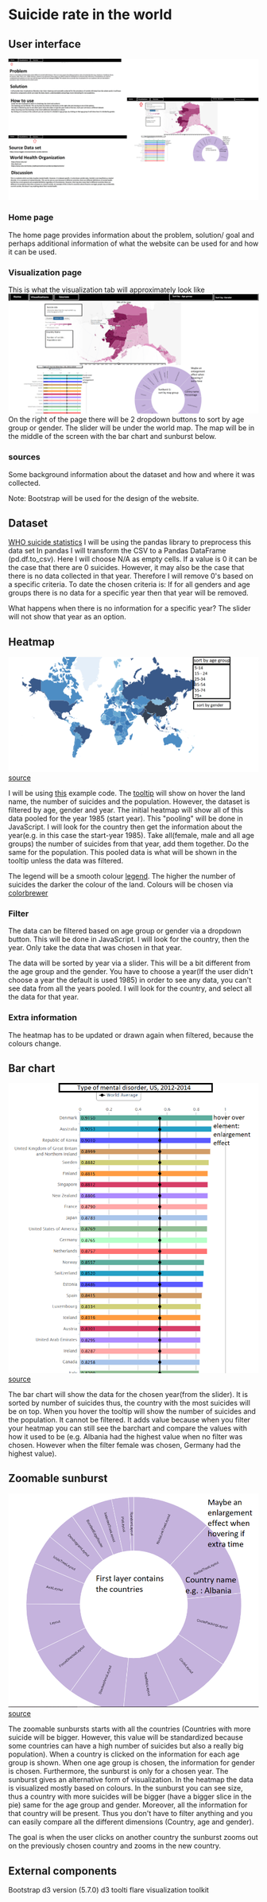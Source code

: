 # Suicide rate in the world

## User interface
![Website diagram](doc/website.jpg)
### Home page
The home page provides information about the problem, solution/ goal and perhaps additional information of what the website can be used for and how it can be used.

### Visualization page
This is what the visualization tab will approximately look like
![Visualization](doc/visualization.jpg)
On the right of the page there will be 2 dropdown buttons to sort by age group or gender.
The slider will be under the world map.
The map will be in the middle of the screen with the bar chart and sunburst below.

### sources
Some background information about the dataset and how and where it was collected.

Note: Bootstrap will be used for the design of the website.

## Dataset
[WHO suicide statistics](https://www.kaggle.com/szamil/who-suicide-statistics)
I will be using the pandas library to preprocess this data set
In pandas I will transform the CSV to a Pandas DataFrame (pd.df.to_csv).
Here I will choose N/A as empty cells.
If a value is 0 it can be the case that there are 0 suicides. However, it may also be the case that there is no data collected in that year.
Therefore I will remove 0's based on a specific criteria. To date the chosen criteria is: If for all genders and age groups there is no data for a specific year then that year will be removed.

What happens when there is no information for a specific year?
The slider will not show that year as an option.


## Heatmap
![Heatmap world](doc/worldmap.jpg)
[source](http://bl.ocks.org/micahstubbs/8e15870eb432a21f0bc4d3d527b2d14f)

I will be using [this](http://bl.ocks.org/micahstubbs/8e15870eb432a21f0bc4d3d527b2d14f) example code.
The [tooltip](http://labratrevenge.com/d3-tip/javascripts/d3.tip.v0.6.3.js) will show on hover the land name,
the number of suicides and the population. However, the dataset is filtered by age, gender and year. The initial heatmap
will show all of this data pooled for the year 1985 (start year). This "pooling" will be done in JavaScript. I will look for the country
then get the information about the year(e.g. in this case the start-year 1985). Take all(female, male and all age groups) the number of suicides from that year, add them together. Do the same for the population. This pooled data is what will be shown in the tooltip unless the data was filtered.

The legend will be a smooth colour [legend](https://www.visualcinnamon.com/2016/05/smooth-color-legend-d3-svg-gradient.html).
The higher the number of suicides the darker the colour of the land. Colours will be chosen via [colorbrewer](http://colorbrewer2.org/#type=sequential&scheme=BuGn&n=3)

### Filter
The data can be filtered based on age group or gender via a dropdown button.
This will be done in JavaScript. I will look for the country, then the year. Only take the data that was chosen in that year.

The data will be sorted by year via a slider. This will be a bit different from the age group and the gender.
You have to choose a year(If the user didn't choose a year the default is used 1985) in order to see any data, you can't see data from all the years pooled.
I will look for the country, and select all the data for that year.

### Extra information
The heatmap has to be updated or drawn again when filtered, because the colours change.


## Bar chart
![Barchart](doc/barchart.jpg)
[source](https://publicadministration.un.org/egovkb/en-us/Data/Compare-Countries)

The bar chart will show the data for the chosen year(from the slider). It is sorted by number of suicides thus, the country with the most suicides will be on top. When you hover the tooltip will show the number of suicides and the population.
It cannot be filtered. It adds value because when you filter your heatmap you can still see the barchart and compare the values with how it used to be (e.g. Albania had the highest value when no filter was chosen. However when the filter female was chosen, Germany had the highest value).

## Zoomable sunburst
![Zoomable sunburst diagrams](doc/sunburst1.jpg)
[source](https://beta.observablehq.com/@mbostock/d3-zoomable-sunburst)

The zoomable sunbursts starts with all the countries (Countries with more suicide will be bigger. However, this value will be standardized because some countries can have a high number of suicides but also a really big population). When a country is clicked on the information for each age group is shown. When one age group is chosen, the information for gender is chosen. Furthermore, the sunburst is only for a chosen year.
The sunburst gives an alternative form of visualization. In the heatmap the data is visualized mostly based on colours. In the sunburst you can see size, thus a country with more suicides will be bigger (have a bigger slice in the pie) same for the age group and gender.
Moreover, all the information for that country will be present. Thus you don't have to filter anything and you can easily compare all the different dimensions (Country, age and gender).

The goal is when the user clicks on another country the sunburst zooms out on the previously chosen country and zooms in the new country.

## External components
Bootstrap
d3 version (5.7.0)
d3 toolti
flare visualization toolkit
